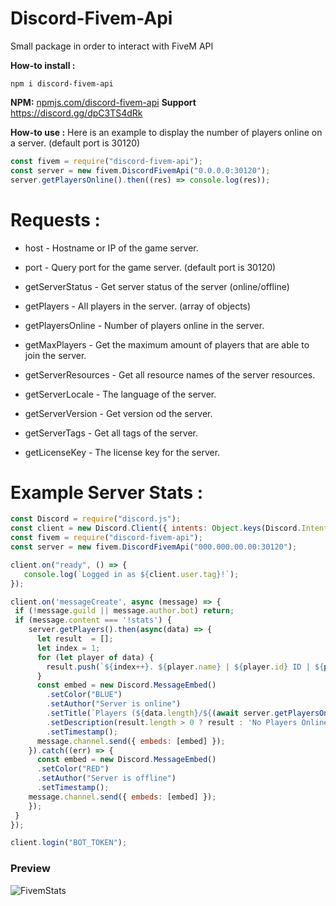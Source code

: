 # Discord-Fivem-Api
Small package in order to interact with FiveM API

**How-to install :**

```
npm i discord-fivem-api
```

**NPM:** [npmjs.com/discord-fivem-api](https://www.npmjs.com/package/discord-fivem-api)
**Support** https://discord.gg/dpC3TS4dRk

**How-to use :** 
Here is an example to display the number of players online on a server.
(default port is 30120)

```js
const fivem = require("discord-fivem-api");
const server = new fivem.DiscordFivemApi("0.0.0.0:30120");
server.getPlayersOnline().then((res) => console.log(res));
```

# Requests :
- host - Hostname or IP of the game server.
- port - Query port for the game server. (default port is 30120)
- getServerStatus - Get server status of the server (online/offline)

- getPlayers - All players in the server. (array of objects)
- getPlayersOnline - Number of players online in the server.
- getMaxPlayers - Get the maximum amount of players that are able to join the server.

- getServerResources - Get all resource names of the server resources.
- getServerLocale - The language of the server.
- getServerVersion - Get version od the server.
- getServerTags - Get all tags of the server.
- getLicenseKey - The license key for the server.

# **Example Server Stats** :

```js
const Discord = require("discord.js");
const client = new Discord.Client({ intents: Object.keys(Discord.Intents.FLAGS) });
const fivem = require("discord-fivem-api");
const server = new fivem.DiscordFivemApi("000.000.00.00:30120");

client.on("ready", () => {
   console.log(`Logged in as ${client.user.tag}!`);
});

client.on('messageCreate', async (message) => {
 if (!message.guild || message.author.bot) return;
 if (message.content === '!stats') {
    server.getPlayers().then(async(data) => {
      let result  = [];
      let index = 1;
      for (let player of data) {
        result.push(`${index++}. ${player.name} | ${player.id} ID | ${player.ping} ping\n`);
      }
      const embed = new Discord.MessageEmbed()
        .setColor("BLUE")
        .setAuthor("Server is online")
        .setTitle(`Players (${data.length}/${(await server.getPlayersOnline())})`)
        .setDescription(result.length > 0 ? result : 'No Players Online!')
        .setTimestamp();
      message.channel.send({ embeds: [embed] });
    }).catch((err) => {
      const embed = new Discord.MessageEmbed()
      .setColor("RED")
      .setAuthor("Server is offline")
      .setTimestamp();
    message.channel.send({ embeds: [embed] });
    });
 }
});

client.login("BOT_TOKEN");
```

### Preview
![FivemStats](https://cdn.discordapp.com/attachments/621111828025573396/771737140227866635/unknown.png)
